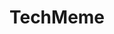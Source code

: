 ---
title: TechMeme
layout: post
image: /images/small/techmeme.jpg
external: https://www.techmeme.com/
icons: <i class="far fa-newspaper"></i>
category: news 
---